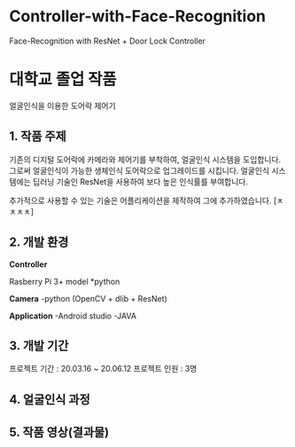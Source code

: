 # Controller-with-Face-Recognition
Face-Recognition with ResNet + Door Lock Controller

# 대학교 졸업 작품
 얼굴인식을 이용한 도어락 제어기
 
## 1. 작품 주제
 기존의 디지털 도어락에 카메라와 제어기를 부착하여, 얼굴인식 시스템을 도입합니다.
 그로써 얼굴인식이 가능한 생체인식 도어락으로 업그레이드를 시킵니다.
 얼굴인식 시스템에는 딥러닝 기술인 ResNet을 사용하여 보다 높은 인식률를 부여합니다.
 
 추가적으로 사용할 수 있는 기술은 어플리케이션을 제작하여 그에 추가하였습니다.
[ㅊㅊㅊㅊ]

## 2. 개발 환경
**Controller**

Rasberry Pi 3+ model
*python
 
**Camera**
 -python (OpenCV + dlib + ResNet)
 
**Application**
 -Android studio
 -JAVA
 
## 3. 개발 기간
 프로젝트 기간 : 20.03.16 ~ 20.06.12
 프로젝트 인원 : 3명
 
## 4. 얼굴인식 과정

## 5. 작품 영상(결과물)
